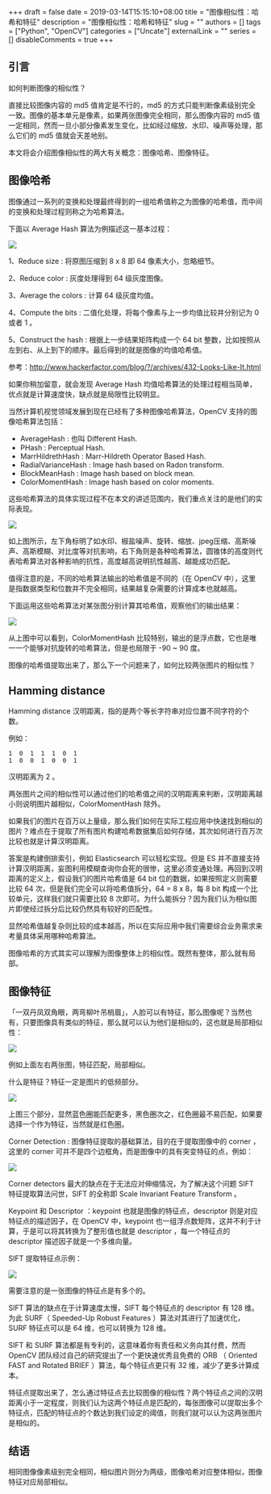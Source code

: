 +++
draft = false
date = 2019-03-14T15:15:10+08:00
title = "图像相似性：哈希和特征"
description = "图像相似性：哈希和特征"
slug = ""
authors = []
tags = ["Python", "OpenCV"]
categories = ["Uncate"]
externalLink = ""
series = []
disableComments = true
+++

## 引言

如何判断图像的相似性？

直接比较图像内容的 md5 值肯定是不行的，md5 的方式只能判断像素级别完全一致。图像的基本单元是像素，如果两张图像完全相同，那么图像内容的 md5 值一定相同，然而一旦小部分像素发生变化，比如经过缩放、水印、噪声等处理，那么它们的 md5 值就会天差地别。

本文将会介绍图像相似性的两大有关概念：图像哈希、图像特征。

## 图像哈希

图像通过一系列的变换和处理最终得到的一组哈希值称之为图像的哈希值，而中间的变换和处理过程则称之为哈希算法。

下面以 Average Hash 算法为例描述这一基本过程：

![](https://raw.githubusercontent.com/RifeWang/images/master/uncate/image-ahash.jpeg)

1、Reduce size : 将原图压缩到 8 x 8 即 64 像素大小，忽略细节。

2、Reduce color : 灰度处理得到 64 级灰度图像。

3、Average the colors : 计算 64 级灰度均值。

4、Compute the bits : 二值化处理，将每个像素与上一步均值比较并分别记为 0 或者 1 。

5、Construct the hash : 根据上一步结果矩阵构成一个 64 bit 整数，比如按照从左到右、从上到下的顺序。最后得到的就是图像的均值哈希值。


参考：http://www.hackerfactor.com/blog/?/archives/432-Looks-Like-It.html


如果你稍加留意，就会发现 Average Hash 均值哈希算法的处理过程相当简单，优点就是计算速度快，缺点就是局限性比较明显。

当然计算机视觉领域发展到现在已经有了多种图像哈希算法，OpenCV 支持的图像哈希算法包括：

- AverageHash : 也叫 Different Hash.
- PHash : Perceptual Hash.
- MarrHildrethHash : Marr-Hildreth Operator Based Hash.
- RadialVarianceHash : Image hash based on Radon transform.
- BlockMeanHash : Image hash based on block mean.
- ColorMomentHash : Image hash based on color moments.


这些哈希算法的具体实现过程不在本文的讲述范围内，我们重点关注的是他们的实际表现。

![](https://raw.githubusercontent.com/RifeWang/images/master/uncate/image-hash/jpeg)

如上图所示，左下角标明了如水印、椒盐噪声、旋转、缩放、jpeg压缩、高斯噪声、高斯模糊、对比度等对抗影响，右下角则是各种哈希算法，圆锥体的高度则代表哈希算法对各种影响的抗性，高度越高说明抗性越高、越能成功匹配。

值得注意的是，不同的哈希算法输出的哈希值是不同的（在 OpenCV 中），这里是指数据类型和位数并不完全相同，结果越复杂需要的计算成本也就越高。

下面运用这些哈希算法对某张图分别计算其哈希值，观察他们的输出结果：

![](https://raw.githubusercontent.com/RifeWang/images/master/uncate/image-hash-result.jpeg)

从上图中可以看到，ColorMomentHash 比较特别，输出的是浮点数，它也是唯一一个能够对抗旋转的哈希算法，但是也局限于 -90 ~ 90 度。

图像的哈希值提取出来了，那么下一个问题来了，如何比较两张图片的相似性？


## Hamming distance

Hamming distance 汉明距离，指的是两个等长字符串对应位置不同字符的个数。

例如：

```
1  0  1  1  1  0  1
1  0  0  1  0  0  1
```

汉明距离为 2 。

两张图片之间的相似性可以通过他们的哈希值之间的汉明距离来判断，汉明距离越小则说明图片越相似，ColorMomentHash 除外。

如果我们的图片在百万以上量级，那么我们如何在实际工程应用中快速找到相似的图片？难点在于提取了所有图片构建哈希数据集后如何存储，其次如何进行百万次比较也就是计算汉明距离。

答案是构建倒排索引，例如 Elasticsearch 可以轻松实现。但是 ES 并不直接支持计算汉明距离，妄图利用模糊查询你会死的很惨，这里必须变通处理。再回到汉明距离的定义上，假设我们的图片哈希值是 64 bit 位的数据，如果按照定义则需要比较 64 次，但是我们完全可以将哈希值拆分，64 = 8 x 8，每 8 bit 构成一个比较单元，这样我们就只需要比较 8 次即可。为什么能拆分？因为我们认为相似图片即使经过拆分后比较仍然具有较好的匹配性。

显然哈希值越复杂则比较的成本越高，所以在实际应用中我们需要综合业务需求来考量具体采用哪种哈希算法。

图像哈希的方式其实可以理解为图像整体上的相似性。既然有整体，那么就有局部。


## 图像特征

「一双丹凤双角眼，两弯柳叶吊梢眉」，人脸可以有特征，那么图像呢？当然也有，只要图像具有类似的特征，那么就可以认为他们是相似的，这也就是局部相似性：

![](https://raw.githubusercontent.com/RifeWang/images/master/uncate/image3-1.jpeg)

例如上面左右两张图，特征匹配，局部相似。

什么是特征？特征一定是图片的低频部分。

![](https://raw.githubusercontent.com/RifeWang/images/master/uncate/image3-2.png)

上图三个部分，显然蓝色圈能匹配更多，黑色圈次之，红色圈最不易匹配，如果要选择一个作为特征，当然就是红色圈。

Corner Detection : 图像特征提取的基础算法，目的在于提取图像中的 corner ，这里的 corner 可并不是四个边框角，而是图像中的具有突变特征的点，例如：

![](https://raw.githubusercontent.com/RifeWang/images/master/uncate/image3-3.jpeg)

Corner detectors 最大的缺点在于无法应对伸缩情况，为了解决这个问题 SIFT 特征提取算法问世，SIFT 的全称即 Scale Invariant Feature Transform 。

Keypoint 和 Descriptor ：keypoint 也就是图像的特征点，descriptor 则是对应特征点的描述因子，在 OpenCV 中，keypoint 也一组浮点数矩阵，这并不利于计算，于是可以将其转换为了整形值也就是 descriptor ，每一个特征点的 descriptor 描述因子就是一个多维向量。

SIFT 提取特征点示例：

![](https://raw.githubusercontent.com/RifeWang/images/master/uncate/image-sift.jpeg)

需要注意的是一张图像的特征点是有多个的。

SIFT 算法的缺点在于计算速度太慢，SIFT 每个特征点的 descriptor 有 128 维。为此 SURF（ Speeded-Up Robust Features ）算法对其进行了加速优化，SURF 特征点可以是 64 维，也可以转换为 128 维。

SIFT 和 SURF 算法都是有专利的，这意味着你有责任和义务向其付费，然而 OpenCV 团队经过自己的研究提出了一个更快速优秀且免费的 ORB （ Oriented FAST and Rotated BRIEF ）算法，每个特征点更只有 32 维，减少了更多计算成本。

特征点提取出来了，怎么通过特征点去比较图像的相似性？两个特征点之间的汉明距离小于一定程度，则我们认为这两个特征点是匹配的，每张图像可以提取出多个特征点，匹配的特征点的个数达到我们设定的阈值，则我们就可以认为这两张图片是相似的。

## 结语

相同图像像素级别完全相同，相似图片则分为两级，图像哈希对应整体相似，图像特征对应局部相似。
